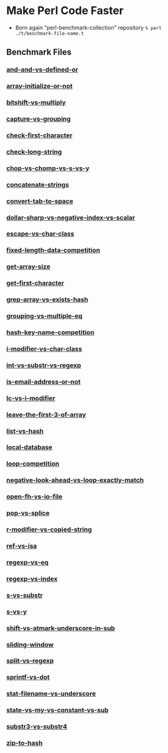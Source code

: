 Make Perl Code Faster
===============================================================================
- Born again "perl-benchmark-collection" repository
 `% perl ./t/benchmark-file-name.t`

Benchmark Files
-------------------------------------------------------------------------------
### [and-and-vs-defined-or](t/and-and-vs-defined-or.t)
### [array-initialize-or-not](t/array-initialize-or-not.t)
### [bitshift-vs-multiply](t/bitshift-vs-multiply.t)
### [capture-vs-grouping](t/capture-vs-grouping.t)
### [check-first-character](t/check-first-character.t)
### [check-long-string](t/check-long-string.t)
### [chop-vs-chomp-vs-s-vs-y](t/chop-vs-chomp-vs-s-vs-y.t)
### [concatenate-strings](t/concatenate-strings.t)
### [convert-tab-to-space](t/convert-tab-to-space.t)
### [dollar-sharp-vs-negative-index-vs-scalar](t/dollar-sharp-vs-negative-index-vs-scalar.t)
### [escape-vs-char-class](t/escape-vs-char-class.t)
### [fixed-length-data-competition](t/fixed-length-data-competition.t)
### [get-array-size](t/get-array-size.t)
### [get-first-character](t/get-first-character.t)
### [grep-array-vs-exists-hash](t/grep-array-vs-exists-hash.t)
### [grouping-vs-multiple-eq](t/grouping-vs-multiple-eq.t)
### [hash-key-name-competition](t/hash-key-name-competition.t)
### [i-modifier-vs-char-class](t/i-modifier-vs-char-class.t)
### [int-vs-substr-vs-regexp](t/int-vs-substr-vs-regexp.t)
### [is-email-address-or-not](t/is-email-address-or-not.t)
### [lc-vs-i-modifier](t/lc-vs-i-modifier.t)
### [leave-the-first-3-of-array](t/leave-the-first-3-of-array.t)
### [list-vs-hash](t/list-vs-hash.t)
### [local-database](t/local-database.t)
### [loop-competition](t/loop-competition.t)
### [negative-look-ahead-vs-loop-exactly-match](t/negative-look-ahead-vs-loop-exactly-match.t)
### [open-fh-vs-io-file](t/open-fh-vs-io-file.t)
### [pop-vs-splice](t/pop-vs-splice.t)
### [r-modifier-vs-copied-string](t/r-modifier-vs-copied-string.t)
### [ref-vs-isa](t/ref-vs-isa.t)
### [regexp-vs-eq](t/regexp-vs-eq.t)
### [regexp-vs-index](t/regexp-vs-index.t)
### [s-vs-substr](t/s-vs-substr.t)
### [s-vs-y](t/s-vs-y.t)
### [shift-vs-atmark-underscore-in-sub](t/shift-vs-atmark-underscore-in-sub.t)
### [sliding-window](t/sliding-window.t)
### [split-vs-regexp](t/split-vs-regexp.t)
### [sprintf-vs-dot](t/sprintf-vs-dot.t)
### [stat-filename-vs-underscore](t/stat-filename-vs-underscore.t)
### [state-vs-my-vs-constant-vs-sub](t/state-vs-my-vs-constant-vs-sub.t)
### [substr3-vs-substr4](t/substr3-vs-substr4.t)
### [zip-to-hash](t/zip-to-hash.t)

